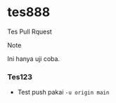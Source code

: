 # tes888
Tes Pull Rquest

> [!Note]
> Ini hanya uji coba.


### Tes123 

- Test push pakai ``-u origin main``